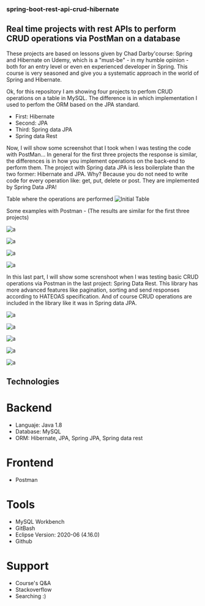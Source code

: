 ### spring-boot-rest-api-crud-hibernate

## Real time projects with rest APIs to perform CRUD operations via PostMan on a database 

These projects are based on lessons given by Chad Darby'course: Spring and Hibernate on Udemy, which is a "must-be" - in my humble opinion - both for an entry level or even en experienced developer in Spring. This course is very seasoned and give you a systematic approach in the world of Spring and Hibernate. 

Ok, for this repository I am showing four projects to perfom CRUD operations on a table in MySQL. The difference is in which implementation I used to perfom the ORM based on the JPA standard.

- First: Hibernate
- Second: JPA
- Third: Spring data JPA
- Spring data Rest

Now, I will show some screenshot that I took when I was testing the code with PostMan... In general for the first three projects the response is similar, the differences is in how you implement operations on the back-end to perform them. The project with Spring data JPA is less boilerplate than the two former: Hibernate and JPA. Why?  Because you do not need to write code for every operation like: get, put, delete or post. They are implemented by Spring Data JPA!

Table where the operations are performed 
![Initial Table](https://github.com/caivosco/spring-boot-rest-api-crud-hibernate/blob/main/cruddemo/cruddemo/src/main/resources/images/SQL_table_init.png)

Some examples with Postman - (The results are similar for the first three projects)

![a](https://github.com/caivosco/spring-boot-rest-api-crud-hibernate/blob/main/cruddemo/cruddemo/src/main/resources/images/postman_get.png)


![a](https://github.com/caivosco/spring-boot-rest-api-crud-hibernate/blob/main/cruddemo/cruddemo/src/main/resources/images/postman_post.png)


![a](https://github.com/caivosco/spring-boot-rest-api-crud-hibernate/blob/main/cruddemo/cruddemo/src/main/resources/images/postman_put.png)


![a](https://github.com/caivosco/spring-boot-rest-api-crud-hibernate/blob/main/cruddemo/cruddemo/src/main/resources/images/postman_delete.png)

In this last part, I will show some screnshoot when I was testing basic CRUD operations via Postman in the last project: Spring Data Rest. This library has more advanced features like pagination, sorting and send responses according to HATEOAS specification. And of course CRUD operations are included in the library like it was in Spring data JPA. 

![a](https://github.com/caivosco/spring-boot-rest-api-crud-hibernate/blob/main/cruddemo/cruddemo/src/main/resources/images/hate_oas_info_get.png)

![a](https://github.com/caivosco/spring-boot-rest-api-crud-hibernate/blob/main/cruddemo/cruddemo/src/main/resources/images/hate_oas_info_post.png)

![a](https://github.com/caivosco/spring-boot-rest-api-crud-hibernate/blob/main/cruddemo/cruddemo/src/main/resources/images/hate_oas_info_put.png)

![a](https://github.com/caivosco/spring-boot-rest-api-crud-hibernate/blob/main/cruddemo/cruddemo/src/main/resources/images/hate_oas_info_delete.png)

![a](https://github.com/caivosco/spring-boot-rest-api-crud-hibernate/blob/main/cruddemo/cruddemo/src/main/resources/images/hate_oas_sorting.png)

## Technologies

# Backend
- Languaje: Java 1.8
- Database: MySQL
- ORM: Hibernate, JPA, Spring JPA, Spring data rest
# Frontend
- Postman
# Tools
- MySQL Workbench
- GitBash
- Eclipse Version: 2020-06 (4.16.0)
- Github
# Support
- Course's Q&A
- Stackoverflow
- Searching :)



